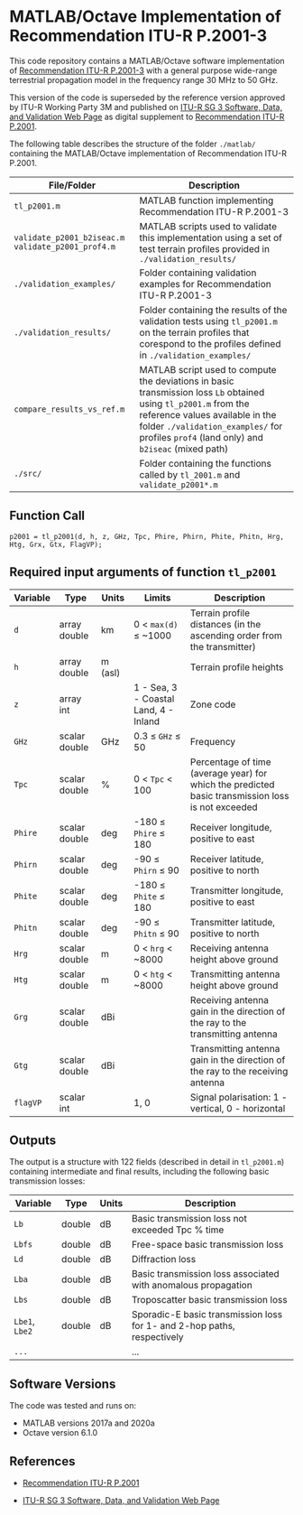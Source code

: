 # MATLAB/Octave Implementation of Recommendation ITU-R P.2001-3

This code repository contains a MATLAB/Octave software implementation of [Recommendation ITU-R P.2001-3](https://www.itu.int/rec/R-REC-P.2001/en) with a general purpose wide-range terrestrial propagation model in the frequency range 30 MHz to 50 GHz.  

This version of the code is superseded by the reference version approved by ITU-R Working Party 3M and published on [ITU-R SG 3 Software, Data, and Validation Web Page](https://www.itu.int/en/ITU-R/study-groups/rsg3/Pages/iono-tropo-spheric.aspx) as digital supplement to [Recommendation ITU-R P.2001](https://www.itu.int/rec/R-REC-P.2001/en).

The following table describes the structure of the folder `./matlab/` containing the MATLAB/Octave implementation of Recommendation ITU-R P.2001.

| File/Folder               | Description                                                         |
|----------------------------|---------------------------------------------------------------------|
|`tl_p2001.m`                | MATLAB function implementing Recommendation ITU-R P.2001-3         |           
|`validate_p2001_b2iseac.m`  `validate_p2001_prof4.m`                | MATLAB scripts used to validate this implementation using a set of test terrain profiles provided in `./validation_results/`         |   
|`./validation_examples/`    | Folder containing validation examples for Recommendation ITU-R P.2001-3 |
|`./validation_results/`	   | Folder containing the results of the validation tests using `tl_p2001.m` on the terrain profiles that corespond to the profiles defined in `./validation_examples/` |
|`compare_results_vs_ref.m`                 | MATLAB script used to compute the deviations in basic transmission loss `Lb` obtained using `tl_p2001.m` from the reference values available in the folder `./validation_examples/` for profiles `prof4` (land only) and `b2iseac` (mixed path)        |   
|`./src/`   |             Folder containing the functions called by `tl_2001.m` and `validate_p2001*.m`|

## Function Call

~~~
p2001 = tl_p2001(d, h, z, GHz, Tpc, Phire, Phirn, Phite, Phitn, Hrg, Htg, Grx, Gtx, FlagVP);
~~~

## Required input arguments of function `tl_p2001`

| Variable          | Type   | Units | Limits       | Description  |
|-------------------|--------|-------|--------------|--------------|
| `d`               | array double | km   | 0 < `max(d)` ≤ ~1000 | Terrain profile distances (in the ascending order from the transmitter)|
| `h`          | array double | m (asl)   |   | Terrain profile heights |
| `z`          | array int    |       |  1 - Sea, 3 - Coastal Land, 4 - Inland |  Zone code |
| `GHz`               | scalar double | GHz   | 0.3 ≤ `GHz` ≤ 50 | Frequency   |
| `Tpc`               | scalar double | %   | 0 < `Tpc` < 100 | Percentage of time (average year) for which the predicted basic transmission loss is not exceeded |
| `Phire`               | scalar double | deg   | -180 ≤ `Phire` ≤ 180 | Receiver longitude, positive to east   |
| `Phirn`               | scalar double | deg   | -90 ≤ `Phirn` ≤ 90 | Receiver latitude, positive to north     |
| `Phite`               | scalar double | deg   | -180 ≤ `Phite` ≤ 180 | Transmitter longitude, positive to east   |
| `Phitn`               | scalar double | deg   | -90 ≤ `Phitn` ≤ 90   | Transmitter latitude, positive to north     |
| `Hrg`                 | scalar double    | m      |   0 < `hrg`  < ~8000          |  Receiving antenna height above ground |
| `Htg`                 | scalar double    | m      |   0 < `htg`  < ~8000          |  Transmitting antenna height above ground |
| `Grg`                 | scalar double    | dBi      |                             |  Receiving antenna gain in the direction of the ray to the transmitting antenna |
| `Gtg`                 | scalar double    | dBi      |            |  Transmitting antenna gain in the direction of the ray to the receiving antenna |
| `flagVP`                 | scalar int    |        |   1, 0         |  Signal polarisation: 1 - vertical, 0 - horizontal |

## Outputs ##
The output is a structure with 122 fields (described in detail in `tl_p2001.m`) containing intermediate and final results, including the following basic transmission losses:

| Variable   | Type   | Units | Description |
|------------|--------|-------|-------------|
| `Lb`    | double | dB    | Basic transmission loss not exceeded Tpc % time |
| `Lbfs`    | double | dB    |Free-space basic transmission loss |
| `Ld`    | double | dB    | Diffraction loss |
| `Lba`    | double | dB    | Basic transmission loss associated with anomalous propagation |
| `Lbs`    | double | dB    | Troposcatter basic transmission loss |
| `Lbe1`, `Lbe2`    | double | dB    | Sporadic-E basic transmission loss for 1- and 2-hop paths, respectively |
| `...`    |  |    | ... |

## Software Versions
The code was tested and runs on:
* MATLAB versions 2017a and 2020a
* Octave version 6.1.0


## References

* [Recommendation ITU-R P.2001](https://www.itu.int/rec/R-REC-P.2001/en)

* [ITU-R SG 3 Software, Data, and Validation Web Page](https://www.itu.int/en/ITU-R/study-groups/rsg3/Pages/iono-tropo-spheric.aspx)
